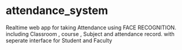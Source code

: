 # attendance_system
Realtime web app for taking  Attendance using
FACE RECOGNITION.
 including Classroom , course , Subject and attendance record.
 with seperate interface for Student and Faculty
